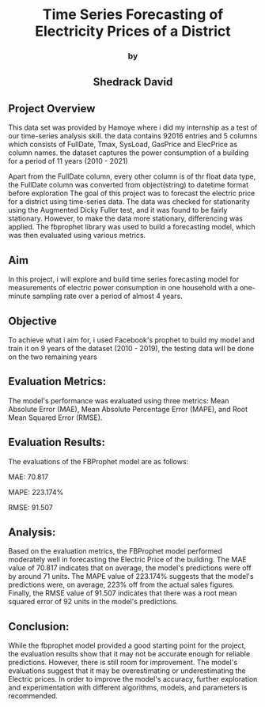 # <center>Time Series Forecasting of Electricity Prices of a District</center>
### <center>by</center>
## <center>Shedrack David</center>


## Project Overview

This data set was provided by Hamoye where i did my internship as a test of our time-series analysis skill.
the data contains 92016 entries and 5 columns which consists of FullDate, Tmax,	SysLoad, GasPrice and ElecPrice as column names.
the dataset captures the power consumption of a building for a period of 11 years (2010 - 2021)

Apart from the FullDate column, every other column is of thr float data type, the FullDate column was converted from object(string) to datetime format before exploration
The goal of this project was to forecast the electric price for a district using time-series data. The data was checked for stationarity using the Augmented Dicky Fuller test, and it was found to be fairly stationary. However, to make the data more stationary, differencing was applied. The fbprophet library was used to build a forecasting model, which was then evaluated using various metrics.

## Aim

In this project, i will explore and build time series forecasting model for measurements of electric power consumption in one household with a one-minute sampling rate over a period of almost 4 years.

## Objective

To achieve what i aim for, i used Facebook's prophet to build my model and train it on 9 years of the dataset (2010 - 2019), the testing data will be done on the two remaining years

## Evaluation Metrics:
The model's performance was evaluated using three metrics: Mean Absolute Error (MAE), Mean Absolute Percentage Error (MAPE), and Root Mean Squared Error (RMSE).

## Evaluation Results:
The evaluations of the FBProphet model are as follows:

MAE: 70.817

MAPE: 223.174%

RMSE: 91.507
## Analysis:
Based on the evaluation metrics, the FBProphet model performed moderately well in forecasting the Electric Price of the building. The MAE value of 70.817 indicates that on average, the model's predictions were off by around 71 units. The MAPE value of 223.174% suggests that the model's predictions were, on average, 223% off from the actual sales figures. Finally, the RMSE value of 91.507 indicates that there was a root mean squared error of 92 units in the model's predictions.

## Conclusion:
While the fbprophet model provided a good starting point for the project, the evaluation results show that it may not be accurate enough for reliable predictions.  However, there is still room for improvement. The model's evaluations suggest that it may be overestimating or underestimating the Electric prices. In order to improve the model's accuracy, further exploration and experimentation with different algorithms, models, and parameters is recommended.
